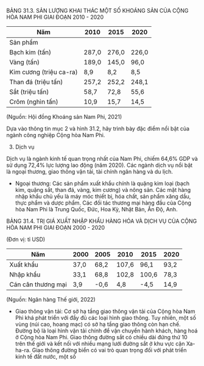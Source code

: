 BẢNG 31.3. SẢN LƯỢNG KHAI THÁC MỘT SỐ KHOÁNG SẢN CỦA CỘNG HÒA NAM PHI GIAI ĐOẠN 2010 - 2020

| Năm | 2010 | 2015 | 2020 |
|---|---|---|---|
| Sản phẩm |  |  |  |
| Bạch kim (tấn) | 287,0 | 276,0 | 226,0 |
| Vàng (tấn) | 189,0 | 145,0 | 96,0 |
| Kim cương (triệu ca-ra) | 8,9 | 8,2 | 8,5 |
| Than đá (triệu tấn) | 257,2 | 252,2 | 248,1 |
| Sắt (triệu tấn) | 58,7 | 72,8 | 55,6 |
| Crôm (nghìn tấn) | 10,9 | 15,7 | 14,5 |

(Nguồn: Hội đồng Khoáng sản Nam Phi, 2021)

Dựa vào thông tin mục 2 và hình 31.2, hãy trình bày đặc điểm nổi bật của ngành công nghiệp Cộng hòa Nam Phi.

3. Dịch vụ

Dịch vụ là ngành kinh tế quan trọng nhất của Nam Phi, chiếm 64,6% GDP và sử dụng 72,4% lực lượng lao động (năm 2020). Các ngành dịch vụ nổi bật là ngoại thương, giao thông vận tải, tài chính ngân hàng và du lịch.

- Ngoại thương: Các sản phẩm xuất khẩu chính là quặng kim loại (bạch kim, quặng sắt, than đá, vàng, kim cương) và nông sản. Các mặt hàng nhập khẩu chủ yếu là máy móc thiết bị, hóa chất, sản phẩm xăng dầu, thực phẩm và dược phẩm. Các đối tác thương mại hàng đầu của Cộng hòa Nam Phi là Trung Quốc, Đức, Hoa Kỳ, Nhật Bản, Ấn Độ, Anh.

BẢNG 31.4. TRỊ GIÁ XUẤT NHẬP KHẨU HÀNG HÓA VÀ DỊCH VỤ CỦA CỘNG HÒA NAM PHI GIAI ĐOẠN 2000 - 2020

(Đơn vị: tỉ USD)

| Năm | 2000 | 2005 | 2010 | 2015 | 2020 |
|---|---|---|---|---|---|
| Xuất khẩu | 37,0 | 68,2 | 107,6 | 96,1 | 93,2 |
| Nhập khẩu | 33,1 | 68,8 | 102,8 | 100,6 | 78,3 |
| Cán cân thương mại | 3,9 | -0,6 | 4,8 | -4,5 | 14,9 |

(Nguồn: Ngân hàng Thế giới, 2022)

- Giao thông vận tải: Cơ sở hạ tầng giao thông vận tải của Cộng hòa Nam Phi khá phát triển với đầy đủ các loại hình giao thông. Tuy nhiên, một số vùng (núi cao, hoang mạc) có sở hạ tầng giao thông còn hạn chế. Đường bộ là loại hình vận tải chính để vận chuyển hành khách, hàng hoá ở Cộng hòa Nam Phi. Giao thông đường sắt có chiều dài đứng thứ 10 trên thế giới và kết nối với nhiều mạng lưới đường sắt ở khu vực cận Xa-ha-ra. Giao thông đường biển có vai trò quan trọng đối với phát triển kinh tế đất nước, một số